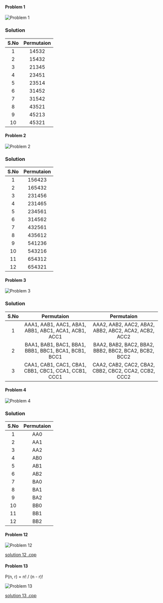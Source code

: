 #### Problem 1
![Problem 1](https://github.com/cpp-rakesh/DiscreteMathematicsAndItsApplications/blob/master/Chapter_6_Counting/6.6_Generating_Permutations_and_Combinations/Exercises/repo/problem_1.jpg)

### Solution
|  S.No | Permutaion   |
|:-----:|:------------:|
|  1    |     14532    |
|  2    |     15432    |
|  3    |     21345    |
|  4    |     23451    |
|  5    |     23514    |
|  6    |     31452    |
|  7    |     31542    |
|  8    |     43521    |
|  9    |     45213    |
| 10    |     45321    |

#### Problem 2
![Problem 2](https://github.com/cpp-rakesh/DiscreteMathematicsAndItsApplications/blob/master/Chapter_6_Counting/6.6_Generating_Permutations_and_Combinations/Exercises/repo/problem_2.jpg)

### Solution
|  S.No | Permutaion   |
|:-----:|:------------:|
|  1    |    156423    |
|  2    |    165432    |
|  3    |    231456    |
|  4    |    231465    |
|  5    |    234561    |
|  6    |    314562    |
|  7    |    432561    |
|  8    |    435612    |
|  9    |    541236    |
| 10    |    543216    |
| 11    |    654312    |
| 12    |    654321    |


#### Problem 3
![Problem 3](https://github.com/cpp-rakesh/DiscreteMathematicsAndItsApplications/blob/master/Chapter_6_Counting/6.6_Generating_Permutations_and_Combinations/Exercises/repo/problem_3.jpg)

### Solution
|  S.No |                     Permutaion                        |                        Permutaion                         |
|:-----:|:-----------------------------------------------------:|:---------------------------------------------------------:|
|  1    |  AAA1, AAB1, AAC1, ABA1, ABB1, ABC1, ACA1, ACB1, ACC1 |    AAA2, AAB2, AAC2, ABA2, ABB2, ABC2, ACA2, ACB2, ACC2   |
|  2    |  BAA1, BAB1, BAC1, BBA1, BBB1, BBC1, BCA1, BCB1, BCC1 |    BAA2, BAB2, BAC2, BBA2, BBB2, BBC2, BCA2, BCB2, BCC2   |
|  3    |  CAA1, CAB1, CAC1, CBA1, CBB1, CBC1, CCA1, CCB1, CCC1 |    CAA2, CAB2, CAC2, CBA2, CBB2, CBC2, CCA2, CCB2, CCC2   |


#### Problem 4
![Problem 4](https://github.com/cpp-rakesh/DiscreteMathematicsAndItsApplications/blob/master/Chapter_6_Counting/6.6_Generating_Permutations_and_Combinations/Exercises/repo/problem_4.jpg)

### Solution
|  S.No | Permutaion   |
|:-----:|:------------:|
|  1    |    AA0       |
|  2    |    AA1       |
|  3    |    AA2       |
|  4    |    AB0       |
|  5    |    AB1       |
|  6    |    AB2       |
|  7    |    BA0       |
|  8    |    BA1       |
|  9    |    BA2       |
| 10    |    BB0       |
| 11    |    BB1       |
| 12    |    BB2       |


#### Problem 12
![Problem 12](https://github.com/cpp-rakesh/DiscreteMathematicsAndItsApplications/blob/master/Chapter_6_Counting/6.6_Generating_Permutations_and_Combinations/Exercises/repo/problem_12.jpg)

[solution 12 .cpp](https://github.com/cpp-rakesh/DiscreteMathematicsAndItsApplications/blob/master/Chapter_6_Counting/6.6_Generating_Permutations_and_Combinations/Exercises/repo/solution_12.cpp)


#### Problem 13
P(n, r) = n! / (n - r)!

![Problem 13](https://github.com/cpp-rakesh/DiscreteMathematicsAndItsApplications/blob/master/Chapter_6_Counting/6.6_Generating_Permutations_and_Combinations/Exercises/repo/problem_13.jpg)

[solution 13 .cpp](https://github.com/cpp-rakesh/DiscreteMathematicsAndItsApplications/blob/master/Chapter_6_Counting/6.6_Generating_Permutations_and_Combinations/Exercises/repo/solution_13.cpp)
